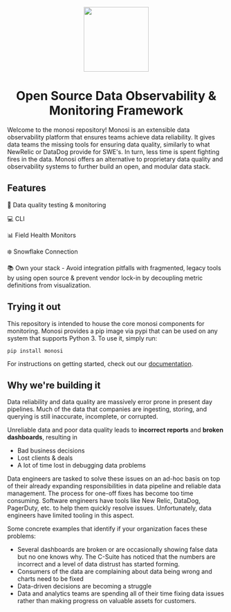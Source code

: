 <p align="center">
  <a href="https://github.com/monosidev/monosi-oss/">
    <img width="150px" height="150px" src="https://avatars.githubusercontent.com/u/93743778?s=200&v=4"/>
  </a>
</p>
<h1 align="center">Open Source Data Observability & Monitoring Framework</h1>

Welcome to the monosi repository! Monosi is an extensible data observability platform that ensures teams achieve data reliability. It gives data teams the missing tools for ensuring data quality, similarly to what NewRelic or DataDog provide for SWE's. In turn, less time is spent fighting fires in the data. Monosi offers an alternative to proprietary data quality and observability systems to further build an open, and modular data stack.

## Features

💯 Data quality testing & monitoring

💻 CLI

📊 Field Health Monitors

❄️ Snowflake Connection

📚 Own your stack - Avoid integration pitfalls with fragmented, legacy tools by using open source & prevent vendor lock-in by decoupling metric definitions from visualization.

## Trying it out

This repository is intended to house the core monosi components for monitoring. Monosi provides a pip image via pypi that can be used on any system that supports Python 3. To use it, simply run:

```
pip install monosi
```

For instructions on getting started, check out our [documentation](https://docs.monosi.dev/introduction/getting-started).

## Why we're building it

Data reliability and data quality are massively error prone in present day pipelines. Much of the data that companies are ingesting, storing, and querying is still inaccurate, incomplete, or corrupted. 

Unreliable data and poor data quality leads to **incorrect reports** and **broken dashboards**, resulting in

- Bad business decisions
- Lost clients & deals
- A lot of time lost in debugging data problems

Data engineers are tasked to solve these issues on an ad-hoc basis on top of their already expanding responsibilities in data pipeline and reliable data management. The process for one-off fixes has become too time consuming. Software engineers have tools like New Relic, DataDog, PagerDuty, etc. to help them quickly resolve issues. Unfortunately, data engineers have limited tooling in this aspect. 

Some concrete examples that identify if your organization faces these problems:

- Several dashboards are broken or are occasionally showing false data but no one knows why. The C-Suite has noticed that the numbers are incorrect and a level of data distrust has started forming.
- Consumers of the data are complaining about data being wrong and charts need to be fixed
- Data-driven decisions are becoming a struggle
- Data and analytics teams are spending all of their time fixing data issues rather than making progress on valuable assets for customers.



